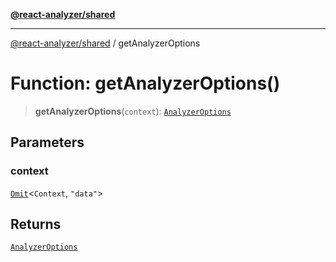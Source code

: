 [**@react-analyzer/shared**](../README.md)

***

[@react-analyzer/shared](../README.md) / getAnalyzerOptions

# Function: getAnalyzerOptions()

> **getAnalyzerOptions**(`context`): [`AnalyzerOptions`](../interfaces/AnalyzerOptions.md)

## Parameters

### context

[`Omit`](https://www.typescriptlang.org/docs/handbook/utility-types.html#omittype-keys)\<`Context`, `"data"`\>

## Returns

[`AnalyzerOptions`](../interfaces/AnalyzerOptions.md)
